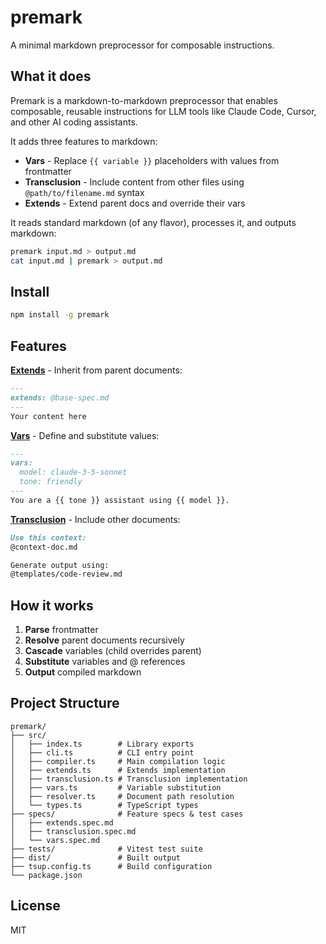 # premark

A minimal markdown preprocessor for composable instructions.

## What it does

Premark is a markdown-to-markdown preprocessor that enables composable, reusable instructions for LLM tools like Claude Code, Cursor, and other AI coding assistants.

It adds three features to markdown:
- **Vars** - Replace `{{ variable }}` placeholders with values from frontmatter
- **Transclusion** - Include content from other files using `@path/to/filename.md` syntax
- **Extends** - Extend parent docs and override their vars

It reads standard markdown (of any flavor), processes it, and outputs markdown:
```bash
premark input.md > output.md
cat input.md | premark > output.md
```

## Install

```bash
npm install -g premark
```

## Features

**[Extends](https://github.com/holdenmatt/premark/blob/main/specs/extends.spec.md)** - Inherit from parent documents:
```markdown
---
extends: @base-spec.md
---
Your content here
```

**[Vars](https://github.com/holdenmatt/premark/blob/main/specs/vars.spec.md)** - Define and substitute values:
```markdown
---
vars:
  model: claude-3-5-sonnet
  tone: friendly
---
You are a {{ tone }} assistant using {{ model }}.
```

**[Transclusion](https://github.com/holdenmatt/premark/blob/main/specs/transclusion.spec.md)** - Include other documents:
```markdown
Use this context:
@context-doc.md

Generate output using:
@templates/code-review.md
```

## How it works

1. **Parse** frontmatter
2. **Resolve** parent documents recursively  
3. **Cascade** variables (child overrides parent)
4. **Substitute** variables and @ references
5. **Output** compiled markdown

## Project Structure

```
premark/
├── src/
│   ├── index.ts        # Library exports
│   ├── cli.ts          # CLI entry point
│   ├── compiler.ts     # Main compilation logic
│   ├── extends.ts      # Extends implementation
│   ├── transclusion.ts # Transclusion implementation
│   ├── vars.ts         # Variable substitution
│   ├── resolver.ts     # Document path resolution
│   └── types.ts        # TypeScript types
├── specs/              # Feature specs & test cases
│   ├── extends.spec.md
│   ├── transclusion.spec.md
│   └── vars.spec.md
├── tests/              # Vitest test suite
├── dist/               # Built output
├── tsup.config.ts      # Build configuration
└── package.json
```

## License

MIT